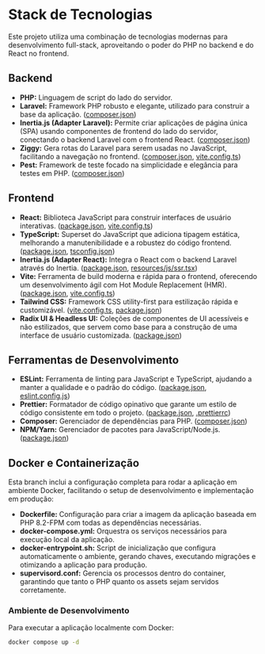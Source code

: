 # Stack de Tecnologias

Este projeto utiliza uma combinação de tecnologias modernas para desenvolvimento full-stack, aproveitando o poder do PHP no backend e do React no frontend.

## Backend

- **PHP:** Linguagem de script do lado do servidor.
- **Laravel:** Framework PHP robusto e elegante, utilizado para construir a base da aplicação. ([composer.json](composer.json))
- **Inertia.js (Adapter Laravel):** Permite criar aplicações de página única (SPA) usando componentes de frontend do lado do servidor, conectando o backend Laravel com o frontend React. ([composer.json](composer.json))
- **Ziggy:** Gera rotas do Laravel para serem usadas no JavaScript, facilitando a navegação no frontend. ([composer.json](composer.json), [vite.config.ts](vite.config.ts))
- **Pest:** Framework de teste focado na simplicidade e elegância para testes em PHP. ([composer.json](composer.json))

## Frontend

- **React:** Biblioteca JavaScript para construir interfaces de usuário interativas. ([package.json](package.json), [vite.config.ts](vite.config.ts))
- **TypeScript:** Superset do JavaScript que adiciona tipagem estática, melhorando a manutenibilidade e a robustez do código frontend. ([package.json](package.json), [tsconfig.json](tsconfig.json))
- **Inertia.js (Adapter React):** Integra o React com o backend Laravel através do Inertia. ([package.json](package.json), [resources/js/ssr.tsx](resources/js/ssr.tsx))
- **Vite:** Ferramenta de build moderna e rápida para o frontend, oferecendo um desenvolvimento ágil com Hot Module Replacement (HMR). ([package.json](package.json), [vite.config.ts](vite.config.ts))
- **Tailwind CSS:** Framework CSS utility-first para estilização rápida e customizável. ([vite.config.ts](vite.config.ts), [package.json](package.json))
- **Radix UI & Headless UI:** Coleções de componentes de UI acessíveis e não estilizados, que servem como base para a construção de uma interface de usuário customizada. ([package.json](package.json))

## Ferramentas de Desenvolvimento

- **ESLint:** Ferramenta de linting para JavaScript e TypeScript, ajudando a manter a qualidade e o padrão do código. ([package.json](package.json), [eslint.config.js](eslint.config.js))
- **Prettier:** Formatador de código opinativo que garante um estilo de código consistente em todo o projeto. ([package.json](package.json), [.prettierrc](.prettierrc))
- **Composer:** Gerenciador de dependências para PHP. ([composer.json](composer.json))
- **NPM/Yarn:** Gerenciador de pacotes para JavaScript/Node.js. ([package.json](package.json))

## Docker e Containerização

Esta branch inclui a configuração completa para rodar a aplicação em ambiente Docker, facilitando o setup de desenvolvimento e implementação em produção:

- **Dockerfile:** Configuração para criar a imagem da aplicação baseada em PHP 8.2-FPM com todas as dependências necessárias.
- **docker-compose.yml:** Orquestra os serviços necessários para execução local da aplicação.
- **docker-entrypoint.sh:** Script de inicialização que configura automaticamente o ambiente, gerando chaves, executando migrações e otimizando a aplicação para produção.
- **supervisord.conf:** Gerencia os processos dentro do container, garantindo que tanto o PHP quanto os assets sejam servidos corretamente.

### Ambiente de Desenvolvimento

Para executar a aplicação localmente com Docker:

```bash
docker compose up -d

